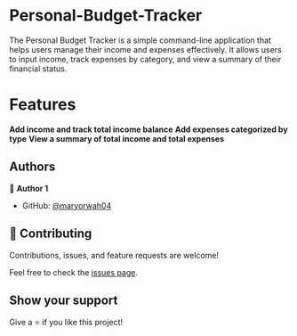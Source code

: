 # Personal-Budget-Tracker

The Personal Budget Tracker is a simple command-line application that helps users manage their income and expenses effectively. It allows users to input income, track expenses by category, and view a summary of their financial status.

# Features
**Add income and track total income balance**
**Add expenses categorized by type**
**View a summary of total income and total expenses**

## Authors

👤 **Author 1**

* GitHub: [@maryorwah04](https://github.com/maryorwah04)

## 🤝 Contributing

Contributions, issues, and feature requests are welcome!

Feel free to check the [issues page](https://github.com/maryorwah04/Linkwarden/issues).

## Show your support

Give a ⭐️ if you like this project!
